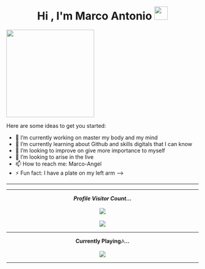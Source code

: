 <h1 align="center"><b>Hi , I'm Marco Antonio </b><img src="https://media.giphy.com/media/hvRJCLFzcasrR4ia7z/giphy.gif" width="35"></h1>
<!--  -->

  <img src="https://miro.medium.com/max/2048/1*OohqW5DGh9CQS4hLY5FXzA.png" height="230"/>
</p>
Here are some ideas to get you started:

- 🔭 I’m currently working on master my body and my mind
- 🌱 I’m currently learning about Github and skills digitals that I can know 
- 👯 I’m looking to improve on give more importance to myself
- 🤔 I’m looking to arise in the live 
- 📫 How to reach me: Marco-Angel
- ⚡ Fun fact: I have a plate on my left arm
-->
<hr>

<hr>

<p align="center"> 
  <i><b>Profile Visitor Count...</b></i><br><br>
  <img src="https://raw.githubusercontent.com/saadeghi/saadeghi/master/dino.gif" /><br><br>
  <img src="https://profile-counter.glitch.me/lostgirljourney/count.svg" />
</p>

<hr>

<p align="center"> 
  <b>Currently Playing🎶...</b><br><br>
  <img src="https://novatorem.lostgirljourney.vercel.app/api/spotify" href="https://open.spotify.com/user/31glrpxgbfoi6qprbrezs4cwwaiu"/>
</p>
<hr>



<!--
**Marco-Angel/Marco-Angel** is a ✨ _special_ ✨ repository because its `README.md` (this file) appears on your GitHub profile.

Here are some ideas to get you started:

- 🔭 I’m currently working on master my body and my mind
- 🌱 I’m currently learning about Github and skills digitals that I can know 
- 👯 I’m looking to improve on give more importance to myself
- 🤔 I’m looking to arise in the live 
- 📫 How to reach me: Marco-Angel
- ⚡ Fun fact: I have a plate on my left arm
-->
